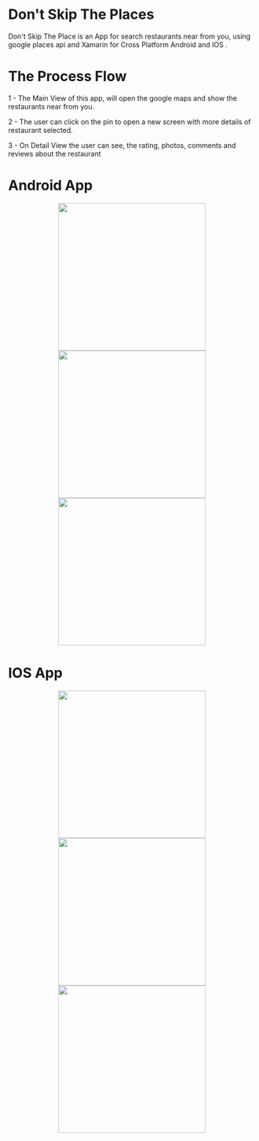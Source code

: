 # Don't Skip The Places


Don't Skip The Place is an App for search restaurants near from you, using google places api and Xamarin for Cross Platform Android and IOS . 


# The Process Flow
1 - The Main View of this app, will open the google maps and show the restaurants near from you.

2 - The user can click on the pin to open a new screen with more details of restaurant selected.

3 - On Detail View the user can see, the rating, photos, comments and reviews about the restaurant

# Android App
<p align="center">
  <img src="https://github.com/haroldjose30/DontSkipThePlaces/blob/master/screenshot/01_MainPage.png" width="300"/>
  <img src="https://github.com/haroldjose30/DontSkipThePlaces/blob/master/screenshot/02_DetailPage.png" width="300"/>
  <img src="https://github.com/haroldjose30/DontSkipThePlaces/blob/master/screenshot/03_DetailPage.png" width="300"/>
</p>

# IOS App
<p align="center">
  <img src="https://github.com/haroldjose30/DontSkipThePlaces/blob/master/screenshot/01_MainPage_IOS.png" width="300"/>
  <img src="https://github.com/haroldjose30/DontSkipThePlaces/blob/master/screenshot/02_DetailPage_IOS.png" width="300"/>
  <img src="https://github.com/haroldjose30/DontSkipThePlaces/blob/master/screenshot/03_DetailPage_IOS.png" width="300"/>
</p>

